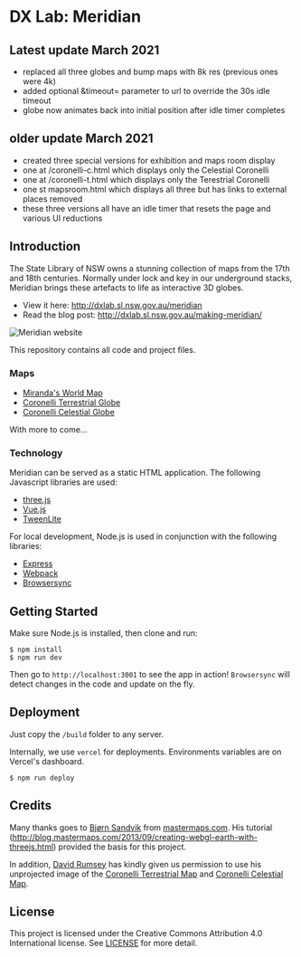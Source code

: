 # DX Lab: Meridian

## Latest update March 2021

- replaced all three globes and bump maps with 8k res (previous ones were 4k)
- added optional &timeout= parameter to url to override the 30s idle timeout
- globe now animates back into initial position after idle timer completes

## older update March 2021

- created three special versions for exhibition and maps room display
- one at /coronelli-c.html which displays only the Celestial Coronelli
- one at /coronelli-t.html which displays only the Terestrial Coronelli
- one st mapsroom.html which displays all three but has links to external places removed
- these three versions all have an idle timer that resets the page and various UI reductions

## Introduction

The State Library of NSW owns a stunning collection of maps from the 17th and 18th centuries. Normally under lock and key in our underground stacks, Meridian brings these artefacts to life as interactive 3D globes.

- View it here: http://dxlab.sl.nsw.gov.au/meridian
- Read the blog post: http://dxlab.sl.nsw.gov.au/making-meridian/

![Meridian website](http://dxlab.sl.nsw.gov.au/meridian/images/screenshot.jpg)

This repository contains all code and project files.

### Maps

- [Miranda's World Map](https://collection.sl.nsw.gov.au/record/74VvkA2dEL83)
- [Coronelli Terrestrial Globe](https://collection.sl.nsw.gov.au/record/74VvAy5EdPgg)
- [Coronelli Celestial Globe](https://collection.sl.nsw.gov.au/record/74VvABRw02K3)

With more to come...

### Technology

Meridian can be served as a static HTML application. The following Javascript libraries are used:

- [three.js](https://threejs.org)
- [Vue.js](https://vuejs.org)
- [TweenLite](https://greensock.com/tweenlite)

For local development, Node.js is used in conjunction with the following libraries:

- [Express](https://expressjs.com/)
- [Webpack](https://webpack.js.org)
- [Browsersync](https://www.browsersync.io/)

## Getting Started

Make sure Node.js is installed, then clone and run:

```
$ npm install
$ npm run dev
```

Then go to `http://localhost:3001` to see the app in action! `Browsersync` will detect changes in the code and update on the fly.

## Deployment

Just copy the `/build` folder to any server.

Internally, we use `vercel` for deployments. Environments variables are on Vercel's dashboard.

```
$ npm run deploy
```

## Credits

Many thanks goes to [Bjørn Sandvik](https://github.com/turban) from [mastermaps.com](http://mastermaps.com). His tutorial (http://blog.mastermaps.com/2013/09/creating-webgl-earth-with-threejs.html) provided the basis for this project.

In addition, [David Rumsey](https://www.davidrumsey.com/) has kindly given us permission to use his unprojected image of the [Coronelli Terrestrial Map](https://www.davidrumsey.com/luna/servlet/detail/RUMSEY~8~1~288576~90060319:Composite--Unprojected--Geographic-?qvq=w4s:/what%2FGlobe%2Bgores%2F;lc:RUMSEY~8~1&mi=5&trs=42#) and [Coronelli Celestial Map](https://www.davidrumsey.com/luna/servlet/detail/RUMSEY~8~1~327948~90096567:Composite--Unprojected--Geographic-?sort=pub_list_no_initialsort%2Cpub_list_no_initialsort%2Cpub_date%2Cpub_date&qvq=q:10570.000;sort:pub_list_no_initialsort%2Cpub_list_no_initialsort%2Cpub_date%2Cpub_date;lc:RUMSEY~8~1&mi=1&trs=42).

## License

This project is licensed under the Creative Commons Attribution 4.0 International license. See [LICENSE](LICENSE) for more detail.
